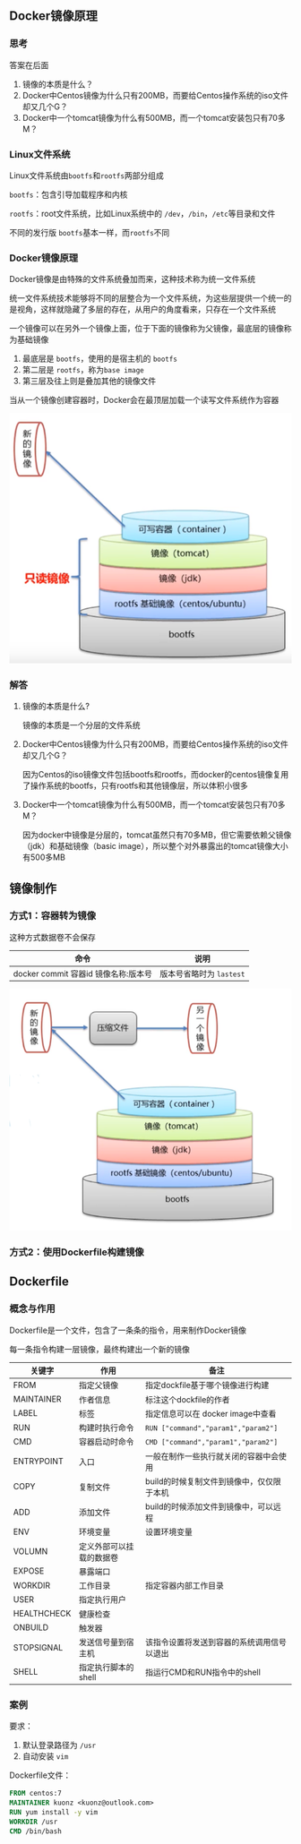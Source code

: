## Docker镜像原理

### 思考

答案在后面

1. 镜像的本质是什么？
2. Docker中Centos镜像为什么只有200MB，而要给Centos操作系统的iso文件却又几个G？
3. Docker中一个tomcat镜像为什么有500MB，而一个tomcat安装包只有70多M？

### Linux文件系统

Linux文件系统由`bootfs`和`rootfs`两部分组成

`bootfs`：包含引导加载程序和内核

`rootfs`：root文件系统，比如Linux系统中的 `/dev`，`/bin`，`/etc`等目录和文件

不同的发行版 `bootfs`基本一样，而`rootfs`不同

### Docker镜像原理

Docker镜像是由特殊的文件系统叠加而来，这种技术称为统一文件系统

统一文件系统技术能够将不同的层整合为一个文件系统，为这些层提供一个统一的是视角，这样就隐藏了多层的存在，从用户的角度看来，只存在一个文件系统

一个镜像可以在另外一个镜像上面，位于下面的镜像称为父镜像，最底层的镜像称为基础镜像

1. 最底层是 `bootfs`，使用的是宿主机的 `bootfs`
2. 第二层是 `rootfs`，称为`base image`
3. 第三层及往上则是叠加其他的镜像文件

当从一个镜像创建容器时，Docker会在最顶层加载一个读写文件系统作为容器

![](./images/image-20200328001720119.png)

### 解答

1. 镜像的本质是什么?

   镜像的本质是一个分层的文件系统

2. Docker中Centos镜像为什么只有200MB，而要给Centos操作系统的iso文件却又几个G？

   因为Centos的iso镜像文件包括bootfs和rootfs，而docker的centos镜像复用了操作系统的bootfs，只有rootfs和其他镜像层，所以体积小很多

3. Docker中一个tomcat镜像为什么有500MB，而一个tomcat安装包只有70多M？

   因为docker中镜像是分层的，tomcat虽然只有70多MB，但它需要依赖父镜像（jdk）和基础镜像（basic image），所以整个对外暴露出的tomcat镜像大小有500多MB



## 镜像制作

### 方式1：容器转为镜像

这种方式数据卷不会保存

| 命令                                 | 说明                     |
| ------------------------------------ | ------------------------ |
| docker commit 容器id 镜像名称:版本号 | 版本号省略时为 `lastest` |

![](./images/image-20200327235540458.png)

### 方式2：使用Dockerfile构建镜像



## Dockerfile

### 概念与作用

Dockerfile是一个文件，包含了一条条的指令，用来制作Docker镜像

每一条指令构建一层镜像，最终构建出一个新的镜像

| 关键字      | 作用                     | 备注                                       |
| ----------- | ------------------------ | ------------------------------------------ |
| FROM        | 指定父镜像               | 指定dockfile基于哪个镜像进行构建           |
| MAINTAINER  | 作者信息                 | 标注这个dockfile的作者                     |
| LABEL       | 标签                     | 指定信息可以在 docker image中查看          |
| RUN         | 构建时执行命令           | `RUN ["command","param1","param2"]`        |
| CMD         | 容器启动时命令           | `CMD ["command","param1","param2"]`        |
| ENTRYPOINT  | 入口                     | 一般在制作一些执行就关闭的容器中会使用     |
| COPY        | 复制文件                 | build的时候复制文件到镜像中，仅仅限于本机  |
| ADD         | 添加文件                 | build的时候添加文件到镜像中，可以远程      |
| ENV         | 环境变量                 | 设置环境变量                               |
| VOLUMN      | 定义外部可以挂载的数据卷 |                                            |
| EXPOSE      | 暴露端口                 |                                            |
| WORKDIR     | 工作目录                 | 指定容器内部工作目录                       |
| USER        | 指定执行用户             |                                            |
| HEALTHCHECK | 健康检查                 |                                            |
| ONBUILD     | 触发器                   |                                            |
| STOPSIGNAL  | 发送信号量到宿主机       | 该指令设置将发送到容器的系统调用信号以退出 |
| SHELL       | 指定执行脚本的shell      | 指运行CMD和RUN指令中的shell                |

### 案例

要求：

1. 默认登录路径为 `/usr`
2. 自动安装 `vim`

Dockerfile文件：

```dockerfile
FROM centos:7
MAINTAINER kuonz <kuonz@outlook.com>
RUN yum install -y vim
WORKDIR /usr
CMD /bin/bash
```